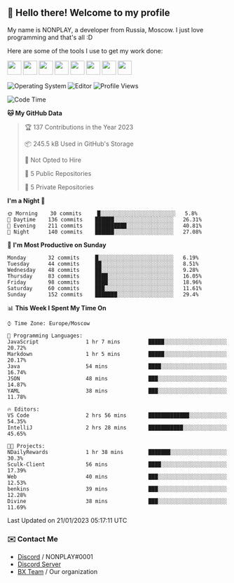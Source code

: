 ## :wave: Hello there! Welcome to my profile

My name is NONPLAY, a developer from Russia, Moscow. I just love programming and that's all :D

Here are some of the tools I use to get my work done:

<kbd><img height="32" src="https://img.icons8.com/color/2x/visual-studio-code-2019.png"></kbd>
<kbd><img height="32" src="https://img.icons8.com/color/2x/linux.png"></kbd>
<kbd><img height="32" src="https://img.icons8.com/fluent/2x/console.png"></kbd>
<kbd><img height="32" src="https://img.icons8.com/color/2x/open-source.png"></kbd>
<kbd><img height="32" src="https://img.icons8.com/color/2x/git.png"></kbd>
<kbd><img height="32" src="https://img.icons8.com/color/2x/nginx.png"></kbd>
<a href="?#gh-light-mode-only"><kbd><img height="32" src="https://img.icons8.com/metro/2x/mysql.png"></kbd></a>
<a href="?#gh-dark-mode-only"><kbd><img height="32" src="https://img.icons8.com/FFFFFF/metro/2x/mysql.png"></kbd></a>

![Operating System](https://img.shields.io/badge/OS-Windows%2010%20Pro-informational?style=for-the-badge&logo=Windows&logoColor=white&color=007ec6)
![Editor](https://img.shields.io/badge/Editor-VS%20Code-informational?style=for-the-badge&logo=Visual%20Studio%20Code&logoColor=white&color=007ec6)
![Profile Views](https://komarev.com/ghpvc/?username=NONPLAYT&color=blue&style=for-the-badge)

<!--START_SECTION:waka-->
![Code Time](http://img.shields.io/badge/Code%20Time-45%20hrs%2022%20mins-blue)

**🐱 My GitHub Data** 

> 🏆 137 Contributions in the Year 2023
 > 
> 📦 245.5 kB Used in GitHub's Storage 
 > 
> 🚫 Not Opted to Hire
 > 
> 📜 5 Public Repositories 
 > 
> 🔑 5 Private Repositories  
 > 
**I'm a Night 🦉** 

```text
🌞 Morning    30 commits     █░░░░░░░░░░░░░░░░░░░░░░░░   5.8% 
🌆 Daytime    136 commits    ██████░░░░░░░░░░░░░░░░░░░   26.31% 
🌃 Evening    211 commits    ██████████░░░░░░░░░░░░░░░   40.81% 
🌙 Night      140 commits    ██████░░░░░░░░░░░░░░░░░░░   27.08%

```
📅 **I'm Most Productive on Sunday** 

```text
Monday       32 commits     █░░░░░░░░░░░░░░░░░░░░░░░░   6.19% 
Tuesday      44 commits     ██░░░░░░░░░░░░░░░░░░░░░░░   8.51% 
Wednesday    48 commits     ██░░░░░░░░░░░░░░░░░░░░░░░   9.28% 
Thursday     83 commits     ████░░░░░░░░░░░░░░░░░░░░░   16.05% 
Friday       98 commits     ████░░░░░░░░░░░░░░░░░░░░░   18.96% 
Saturday     60 commits     ███░░░░░░░░░░░░░░░░░░░░░░   11.61% 
Sunday       152 commits    ███████░░░░░░░░░░░░░░░░░░   29.4%

```


📊 **This Week I Spent My Time On** 

```text
⌚︎ Time Zone: Europe/Moscow

💬 Programming Languages: 
JavaScript               1 hr 7 mins         █████░░░░░░░░░░░░░░░░░░░░   20.72% 
Markdown                 1 hr 5 mins         █████░░░░░░░░░░░░░░░░░░░░   20.17% 
Java                     54 mins             ████░░░░░░░░░░░░░░░░░░░░░   16.74% 
JSON                     48 mins             ███░░░░░░░░░░░░░░░░░░░░░░   14.87% 
YAML                     38 mins             ███░░░░░░░░░░░░░░░░░░░░░░   11.78%

🔥 Editors: 
VS Code                  2 hrs 56 mins       █████████████░░░░░░░░░░░░   54.35% 
IntelliJ                 2 hrs 28 mins       ███████████░░░░░░░░░░░░░░   45.65%

🐱‍💻 Projects: 
NDailyRewards            1 hr 38 mins        ███████░░░░░░░░░░░░░░░░░░   30.3% 
Sculk-Client             56 mins             ████░░░░░░░░░░░░░░░░░░░░░   17.39% 
Web                      40 mins             ███░░░░░░░░░░░░░░░░░░░░░░   12.53% 
benkins                  39 mins             ███░░░░░░░░░░░░░░░░░░░░░░   12.28% 
Divine                   38 mins             ███░░░░░░░░░░░░░░░░░░░░░░   11.69%

```


 Last Updated on 21/01/2023 05:17:11 UTC
<!--END_SECTION:waka-->

### ✉️ Contact Me

- [Discord](https://discord.com/users/597087584090587177) / NONPLAY#0001
- [Discord Server](https://discord.gg/p7cxhw7E2M)
- [BX Team](https://github.com/BX-Team) / Our organization
